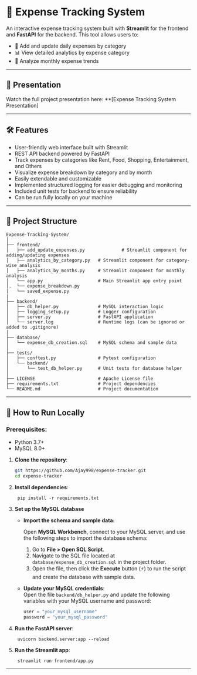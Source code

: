 # 🧾 Expense Tracking System

An interactive expense tracking system built with **Streamlit** for the frontend and **FastAPI** for the backend. This tool allows users to:

- 📝 Add and update daily expenses by category  
- 📊 View detailed analytics by expense category  
- 📆 Analyze monthly expense trends

---

## 🎥 Presentation
Watch the full project presentation here: **[Expense Tracking System Presentation]

---

## 🛠 Features  
- User-friendly web interface built with Streamlit  
- REST API backend powered by FastAPI  
- Track expenses by categories like Rent, Food, Shopping, Entertainment, and Others  
- Visualize expense breakdown by category and by month  
- Easily extendable and customizable
- Implemented structured logging for easier debugging and monitoring
- Included unit tests for backend to ensure reliability 
- Can be run fully locally on your machine

---

## 📂 Project Structure

```
Expense-Tracking-System/
│
├── frontend/  
│   ├── add_update_expenses.py              # Streamlit component for adding/updating expenses  
│   ├── analytics_by_category.py   # Streamlit component for category-wise analysis  
│   ├── analytics_by_months.py     # Streamlit component for monthly analysis  
│   └── app.py                     # Main Streamlit app entry point  
│.  └── expense_breakdown.py
|   └── saved_expense.py
|    
├── backend/  
│   ├── db_helper.py               # MySQL interaction logic  
│   ├── logging_setup.py           # Logger configuration  
│   ├── server.py                  # FastAPI application  
│   └── server.log                 # Runtime logs (can be ignored or added to .gitignore)  
│
├── database/  
│   └── expense_db_creation.sql    # MySQL schema and sample data  
│
├── tests/  
│   ├── conftest.py                # Pytest configuration  
│   └── backend/  
│       └── test_db_helper.py      # Unit tests for database helper  
│
├── LICENSE                        # Apache License file  
├── requirements.txt               # Project dependencies  
└── README.md                      # Project documentation 
```

---

## 🚀 How to Run Locally  
### Prerequisites:  
- Python 3.7+
- MySQL 8.0+

1. **Clone the repository**:
   ```bash
   git https://github.com/Ajay998/expense-tracker.git
   cd expense-tracker
   ```
2. **Install dependencies**:   
   ```commandline
    pip install -r requirements.txt
   ```
3. **Set up the MySQL database**
 
   - **Import the schema and sample data:**

     Open **MySQL Workbench**, connect to your MySQL server, and use the following steps to import the database schema:

      1. Go to **File > Open SQL Script**.
      2. Navigate to the SQL file located at `database/expense_db_creation.sql` in the project folder.
      3. Open the file, then click the **Execute** button (⚡) to run the script and create the database with sample data.

   - **Update your MySQL credentials**:  
     Open the file `backend/db_helper.py` and update the following variables with your MySQL username and password:
     
     ```python
     user = "your_mysql_username"
     password = "your_mysql_password"
     ```
4. **Run the FastAPI server**:   
   ```commandline
    uvicorn backend.server:app --reload
   ```
5. **Run the Streamlit app**:   
   ```commandline
    streamlit run frontend/app.py
   ```

---


